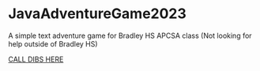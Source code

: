 # JavaAdventureGame2023
A simple text adventure game for Bradley HS APCSA class (Not looking for help outside of Bradley HS)

[CALL DIBS HERE](https://github.com/BradleyCodeU/JavaAdventureGame2023/issues/1)
